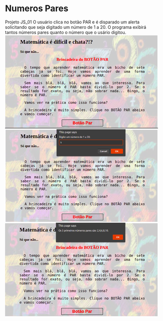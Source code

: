 # Numeros Pares
 Projeto JS_01
 O usuário clica no botão PAR e é disparado um alerta solicitando que seja digitado um número de 1 a 20.
 O programa exibirá tantos números pares quanto o número que o usário digitou.
 ![alt text](imagens/r1.png)
 ![alt text](imagens/r2.png)
 ![alt text](imagens/r3.png)
